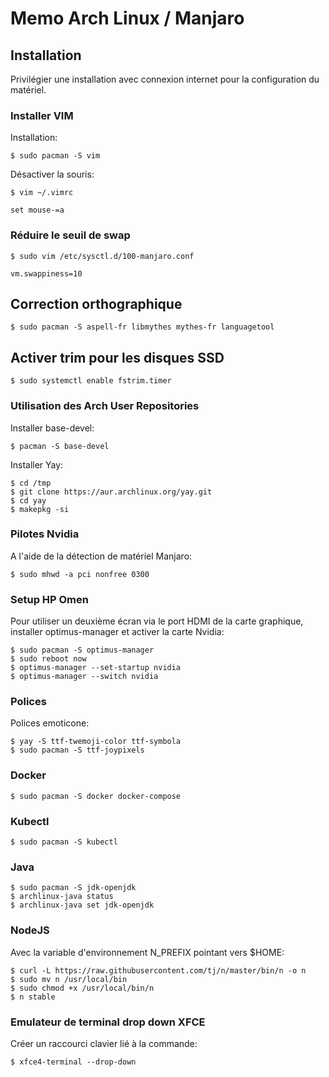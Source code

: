 # Memo Arch Linux / Manjaro

## Installation

Privilégier une installation avec connexion internet pour la configuration du matériel.


### Installer VIM

Installation:

	$ sudo pacman -S vim


Désactiver la souris:

	$ vim ~/.vimrc 

	set mouse-=a


### Réduire le seuil de swap

	$ sudo vim /etc/sysctl.d/100-manjaro.conf
	
	vm.swappiness=10


## Correction orthographique

	$ sudo pacman -S aspell-fr libmythes mythes-fr languagetool


## Activer trim pour les disques SSD

	$ sudo systemctl enable fstrim.timer


### Utilisation des Arch User Repositories

Installer base-devel:

	$ pacman -S base-devel


Installer Yay:

	$ cd /tmp
	$ git clone https://aur.archlinux.org/yay.git
	$ cd yay
	$ makepkg -si


### Pilotes Nvidia

A l'aide de la détection de matériel Manjaro:

	$ sudo mhwd -a pci nonfree 0300


### Setup HP Omen

Pour utiliser un deuxième écran via le port HDMI de la carte graphique, installer optimus-manager et activer la carte Nvidia:

	$ sudo pacman -S optimus-manager
	$ sudo reboot now
	$ optimus-manager --set-startup nvidia
	$ optimus-manager --switch nvidia


### Polices

Polices emoticone:

	$ yay -S ttf-twemoji-color ttf-symbola
	$ sudo pacman -S ttf-joypixels


### Docker

	$ sudo pacman -S docker docker-compose


### Kubectl

	$ sudo pacman -S kubectl


### Java

	$ sudo pacman -S jdk-openjdk
	$ archlinux-java status
	$ archlinux-java set jdk-openjdk


### NodeJS

Avec la variable d'environnement N_PREFIX pointant vers $HOME:

	$ curl -L https://raw.githubusercontent.com/tj/n/master/bin/n -o n
	$ sudo mv n /usr/local/bin
	$ sudo chmod +x /usr/local/bin/n
	$ n stable


### Emulateur de terminal drop down XFCE

Créer un raccourci clavier lié à la commande:

	$ xfce4-terminal --drop-down

